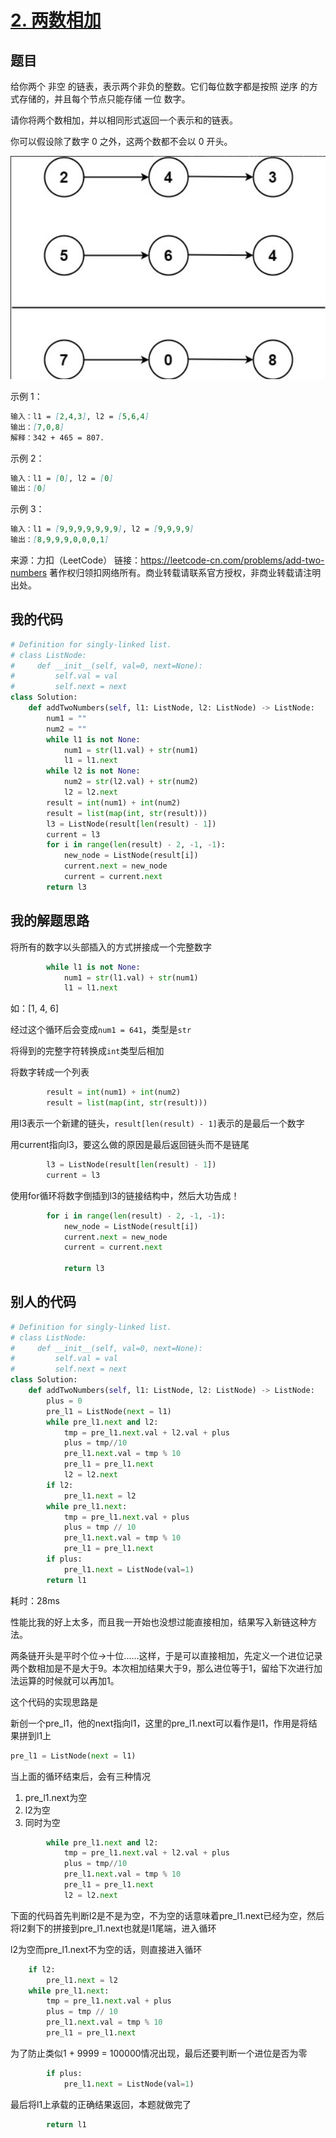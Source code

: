 # [2. 两数相加](https://leetcode-cn.com/problems/add-two-numbers/)

## 题目

给你两个 非空 的链表，表示两个非负的整数。它们每位数字都是按照 逆序 的方式存储的，并且每个节点只能存储 一位 数字。

请你将两个数相加，并以相同形式返回一个表示和的链表。

你可以假设除了数字 0 之外，这两个数都不会以 0 开头。

![image-20220322022341704](images/image-20220322022341704.png)

示例 1：

```markdown
输入：l1 = [2,4,3], l2 = [5,6,4]
输出：[7,0,8]
解释：342 + 465 = 807.
```

示例 2：

```markdown
输入：l1 = [0], l2 = [0]
输出：[0]
```

示例 3：

```markdown
输入：l1 = [9,9,9,9,9,9,9], l2 = [9,9,9,9]
输出：[8,9,9,9,0,0,0,1]
```

来源：力扣（LeetCode）
链接：https://leetcode-cn.com/problems/add-two-numbers
著作权归领扣网络所有。商业转载请联系官方授权，非商业转载请注明出处。

## 我的代码

```python
# Definition for singly-linked list.
# class ListNode:
#     def __init__(self, val=0, next=None):
#         self.val = val
#         self.next = next
class Solution:
    def addTwoNumbers(self, l1: ListNode, l2: ListNode) -> ListNode:
        num1 = ""
        num2 = ""
        while l1 is not None:
            num1 = str(l1.val) + str(num1)
            l1 = l1.next
        while l2 is not None:
            num2 = str(l2.val) + str(num2)
            l2 = l2.next
        result = int(num1) + int(num2)
        result = list(map(int, str(result)))
        l3 = ListNode(result[len(result) - 1])
        current = l3
        for i in range(len(result) - 2, -1, -1):
            new_node = ListNode(result[i])
            current.next = new_node
            current = current.next
        return l3
```

## 我的解题思路

将所有的数字以头部插入的方式拼接成一个完整数字

```python
        while l1 is not None:
            num1 = str(l1.val) + str(num1)
            l1 = l1.next
```

如：[1, 4, 6]

经过这个循环后会变成`num1 = 641`，类型是`str`



将得到的完整字符转换成`int`类型后相加

将数字转成一个列表

```python
        result = int(num1) + int(num2)
        result = list(map(int, str(result)))
```



用l3表示一个新建的链头，`result[len(result) - 1]`表示的是最后一个数字

用current指向l3，要这么做的原因是最后返回链头而不是链尾

```python
        l3 = ListNode(result[len(result) - 1])
        current = l3
```



使用for循环将数字倒插到l3的链接结构中，然后大功告成！

```python
        for i in range(len(result) - 2, -1, -1):
            new_node = ListNode(result[i])
            current.next = new_node
            current = current.next
            
            return l3
```

## 别人的代码

```python
# Definition for singly-linked list.
# class ListNode:
#     def __init__(self, val=0, next=None):
#         self.val = val
#         self.next = next
class Solution:
    def addTwoNumbers(self, l1: ListNode, l2: ListNode) -> ListNode:
        plus = 0
        pre_l1 = ListNode(next = l1)
        while pre_l1.next and l2:
            tmp = pre_l1.next.val + l2.val + plus
            plus = tmp//10
            pre_l1.next.val = tmp % 10
            pre_l1 = pre_l1.next
            l2 = l2.next
        if l2:
            pre_l1.next = l2
        while pre_l1.next:
            tmp = pre_l1.next.val + plus
            plus = tmp // 10
            pre_l1.next.val = tmp % 10
            pre_l1 = pre_l1.next
        if plus:
            pre_l1.next = ListNode(val=1)
        return l1


```

耗时：28ms

性能比我的好上太多，而且我一开始也没想过能直接相加，结果写入新链这种方法。

两条链开头是平时个位→十位......这样，于是可以直接相加，先定义一个进位记录两个数相加是不是大于9。本次相加结果大于9，那么进位等于1，留给下次进行加法运算的时候就可以再加1。

这个代码的实现思路是

新创一个pre_l1，他的next指向l1，这里的pre_l1.next可以看作是l1，作用是将结果拼到l1上

```python
pre_l1 = ListNode(next = l1)
```

当上面的循环结束后，会有三种情况

1. pre_l1.next为空
2. l2为空
3. 同时为空

```python
        while pre_l1.next and l2:
            tmp = pre_l1.next.val + l2.val + plus
            plus = tmp//10
            pre_l1.next.val = tmp % 10
            pre_l1 = pre_l1.next
            l2 = l2.next
```

下面的代码首先判断l2是不是为空，不为空的话意味着pre_l1.next已经为空，然后将l2剩下的拼接到pre_l1.next也就是l1尾端，进入循环

l2为空而pre_l1.next不为空的话，则直接进入循环

```python
    if l2:
        pre_l1.next = l2
    while pre_l1.next:
        tmp = pre_l1.next.val + plus
        plus = tmp // 10
        pre_l1.next.val = tmp % 10
        pre_l1 = pre_l1.next
```

为了防止类似1 + 9999 = 100000情况出现，最后还要判断一个进位是否为零

```python
        if plus:
            pre_l1.next = ListNode(val=1)
```

最后将l1上承载的正确结果返回，本题就做完了

```python
        return l1
```

